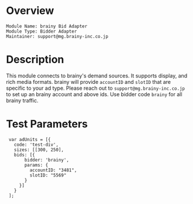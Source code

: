 # Overview

```
Module Name: brainy Bid Adapter
Module Type: Bidder Adapter
Maintainer: support@mg.brainy-inc.co.jp
```

# Description
This module connects to brainy's demand sources. It supports display, and rich media formats.
brainy will provide ``accountID`` and ``slotID`` that are specific to your ad type.
Please reach out to ``support@mg.brainy-inc.co.jp`` to set up an brainy account and above ids.
Use bidder code ```brainy``` for all brainy traffic.


# Test Parameters

```
 var adUnits = [{
   code: 'test-div',
   sizes: [[300, 250],
   bids: [{
       bidder: 'brainy',
       params: {
         accountID: "3481",
         slotID: "5569"
       }
     }]
   }
 ];
```
